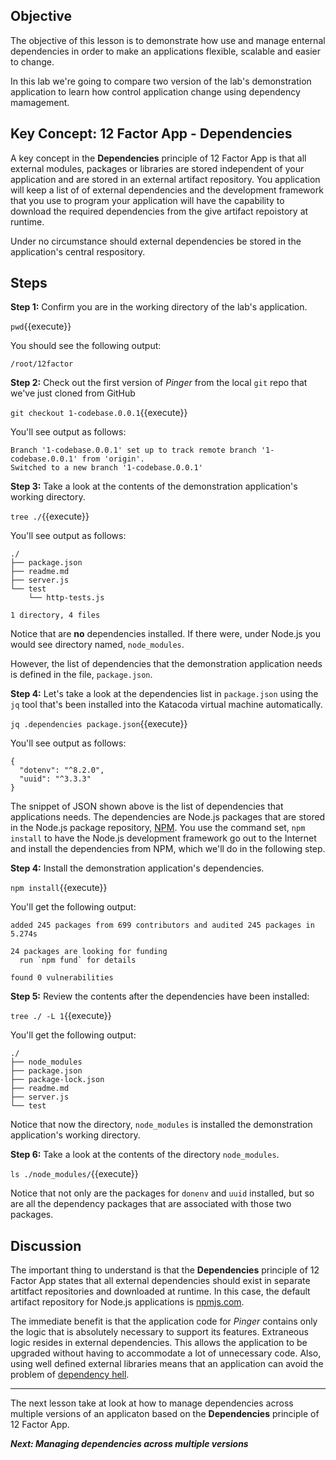 ## Objective
The objective of this lesson is to demonstrate how use and manage enternal dependencies in order to make an applications flexible, scalable and easier to change.

In this lab we're going to compare two version of the lab's demonstration application to learn how control application change using dependency mamagement.

## Key Concept: 12 Factor App - Dependencies
A key concept in the **Dependencies** principle of 12 Factor App is that all external modules, packages or libraries are stored independent of your application and are stored in an external artifact repository. You application will keep a list of of external dependencies and the development framework that you use to program your application will have the capability to download the required dependencies from the give artifact repoistory at runtime.

Under no circumstance should external dependencies be stored in the application's central respository.


## Steps

**Step 1:** Confirm you are in the working directory of the lab's application.

`pwd`{{execute}}

You should see the following output:

`/root/12factor`

**Step 2:** Check out the first version of *Pinger* from the local `git` repo that we've just cloned from GitHub

`git checkout 1-codebase.0.0.1`{{execute}}

You'll see output as follows:

```
Branch '1-codebase.0.0.1' set up to track remote branch '1-codebase.0.0.1' from 'origin'.
Switched to a new branch '1-codebase.0.0.1'

```
**Step 3:** Take a look at the contents of the demonstration application's working directory.

`tree ./`{{execute}}

You'll see output as follows:

```
./
├── package.json
├── readme.md
├── server.js
└── test
    └── http-tests.js

1 directory, 4 files

```

Notice that are **no** dependencies installed. If there were, under Node.js you would see directory named, `node_modules`.

However, the list of dependencies that the demonstration application needs is defined in the file, `package.json`.

**Step 4:** Let's take a look at the dependencies list in `package.json` using the `jq` tool that's been installed into the Katacoda virtual machine automatically.

`jq .dependencies package.json`{{execute}}

You'll see output as follows:

```
{
  "dotenv": "^8.2.0",
  "uuid": "^3.3.3"
}
```

The snippet of JSON shown above is the list of dependencies that applications needs. The dependencies  are Node.js packages that are stored in the Node.js package repository, [NPM](https://www.npmjs.com/). You use the command set, `npm install` to have the Node.js development framework go out to the Internet and install the dependencies from NPM, which we'll do in the following step.

**Step 4:** Install the demonstration application's dependencies.

`npm install`{{execute}}

You'll get the following output:

```
added 245 packages from 699 contributors and audited 245 packages in 5.274s

24 packages are looking for funding
  run `npm fund` for details

found 0 vulnerabilities
```

**Step 5:** Review the contents after the dependencies have been installed:

`tree ./ -L 1`{{execute}}

You'll get the following output:

```
./
├── node_modules
├── package.json
├── package-lock.json
├── readme.md
├── server.js
└── test

```

Notice that now the directory, `node_modules` is installed the demonstration application's working directory.

**Step 6:** Take a look at the contents of the directory `node_modules`.

`ls ./node_modules/`{{execute}}

Notice that not only are the packages for `donenv` and `uuid` installed, but so are all the dependency packages that are associated with those two packages.

## Discussion

The important thing to understand is that the **Dependencies** principle of 12 Factor App states that all external dependencies should exist in separate artitfact repositories and downloaded at runtime. In this case, the default artifact repository for Node.js applications is [npmjs.com](https://www.npmjs.com/).

The immediate benefit is that the application code for *Pinger* contains only the logic that is absolutely necessary to support its features. Extraneous logic resides in external dependencies. This allows the application to be upgraded without having to accommodate a lot of unnecessary code. Also, using well defined external libraries means that an application can avoid the problem of [dependency hell](https://en.wikipedia.org/wiki/Dependency_hell).

---

The next lesson take at look at how to manage dependencies across multiple versions of an applicaton based on the **Dependencies** principle of 12 Factor App.

***Next: Managing dependencies across multiple versions***